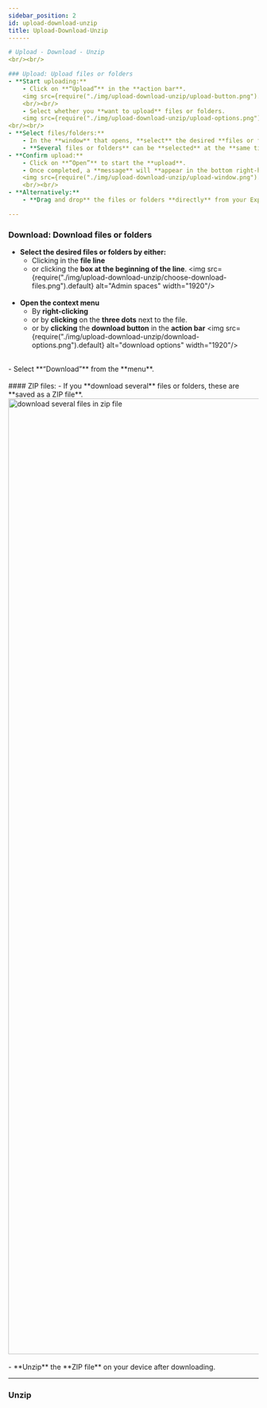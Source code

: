 ```yaml
---
sidebar_position: 2
id: upload-download-unzip
title: Upload-Download-Unzip
------

# Upload - Download - Unzip
<br/><br/>

### Upload: Upload files or folders
- **Start uploading:**
    - Click on **“Upload”** in the **action bar**.
    <img src={require("./img/upload-download-unzip/upload-button.png").default} alt="upload button" width="1920"/>
    <br/><br/>
    - Select whether you **want to upload** files or folders.
    <img src={require("./img/upload-download-unzip/upload-options.png").default} alt="select file or folder" width="400"/>
<br/><br/>
- **Select files/folders:**
    - In the **window** that opens, **select** the desired **files or folders**.
    - **Several files or folders** can be **selected** at the **same time**.
- **Confirm upload:**
    - Click on **“Open”** to start the **upload**.
    - Once completed, a **message** will **appear in the bottom right-hand corner**.
    <img src={require("./img/upload-download-unzip/upload-window.png").default} alt="confirm upload" width="500"/>
    <br/><br/>
- **Alternatively:**
    - **Drag and drop** the files or folders **directly** from your Explorer window **into the browser** to upload them.

---
```


### Download: Download files or folders
- **Select the desired files or folders by either:**
    - Clicking in the **file line** 
    - or clicking the **box at the beginning of the line**.
    <img src={require("./img/upload-download-unzip/choose-download-files.png").default} alt="Admin spaces" width="1920"/>
    <br/><br/>
- **Open the context menu**
    - By **right-clicking**
    - or by **clicking** on the **three dots** next to the file.
    - or by **clicking** the **download button** in the **action bar**
    <img src={require("./img/upload-download-unzip/download-options.png").default} alt="download options" width="1920"/>
<br/>
- Select **“Download”** from the **menu**.
<br/><br/>
#### ZIP files:
- If you **download several** files or folders, these are **saved as a ZIP file**.
<img src={require("./img/upload-download-unzip/zip-file.png").default} alt="download several files in zip file" width="1920"/>
<br/><br/>
- **Unzip** the **ZIP file** on your device after downloading.

---

### Unzip